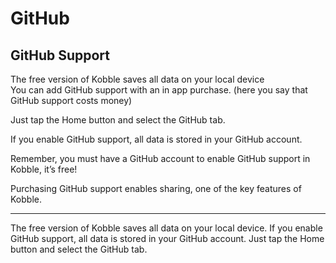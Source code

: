 # GitHub
## GitHub Support

The free version of Kobble saves all data on your local device   
You can add GitHub support with an in app purchase. (here you say that GitHub support costs money)

Just tap the Home button and select the GitHub tab.

If you enable GitHub support, all data is stored in your GitHub account.

Remember, you must have a GitHub account to enable GitHub support in Kobble, it’s free! 

Purchasing GitHub support enables sharing, one of the key features of Kobble.

***

The free version of Kobble saves all data on your local device. If you enable GitHub support, all data is stored in your GitHub account. Just tap the Home button and select the GitHub tab.
